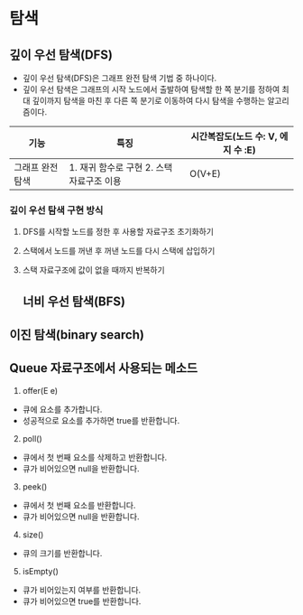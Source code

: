 # 탐색

## 깊이 우선 탐색(DFS)

- 깊이 우선 탐색(DFS)은 그래프 완전 탐색 기법 중 하나이다.
- 깊이 우선 탐색은 그래프의 시작 노드에서 출발하여 탐색할 한 쪽 분기를 정하여 최대 깊이까지 탐색을 마친 후 다른 쪽 분기로 이동하여 다시 탐색을 수행하는 알고리즘이다.

| 기능        | 특징                         | 시간복잡도(노드 수: V, 에지 수 :E) |
| --------- | -------------------------- | ----------------------- |
| 그래프 완전 탐색 | 1. 재귀 함수로 구현 2. 스택 자료구조 이용 | O(V+E)                  |

### 깊이 우선 탐색 구현 방식

1. DFS를 시작할 노드를 정한 후 사용할 자료구조 초기화하기

2. 스택에서 노드를 꺼낸 후 꺼낸 노드를 다시 스택에 삽입하기

3. 스택 자료구조에 값이 없을 때까지 반복하기
   
   ## 너비 우선 탐색(BFS)

## 이진 탐색(binary search)















## Queue 자료구조에서 사용되는 메소드

1. offer(E e)
- 큐에 요소를 추가합니다.
- 성공적으로 요소를 추가하면 true를 반환합니다.
2. poll()
- 큐에서 첫 번째 요소를 삭제하고 반환합니다.
- 큐가 비어있으면 null을 반환합니다.
3. peek()
- 큐에서 첫 번째 요소를 반환합니다.
- 큐가 비어있으면 null을 반환합니다.
4. size()
- 큐의 크기를 반환합니다.
5. isEmpty()
- 큐가 비어있는지 여부를 반환합니다.
- 큐가 비어있으면 true를 반환합니다.
